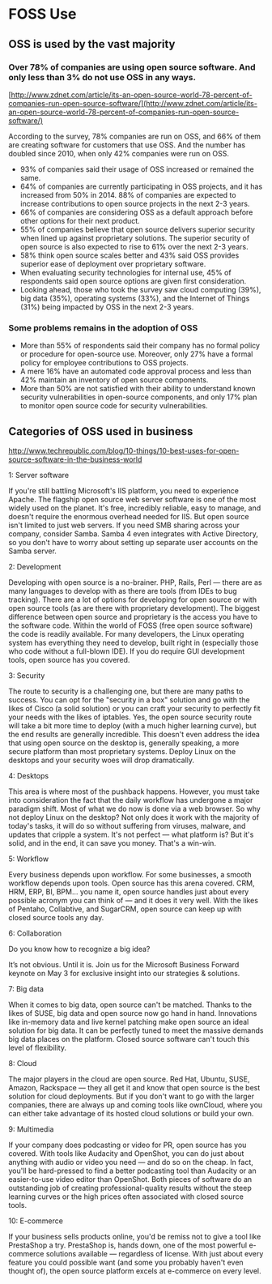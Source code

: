 # FOSS Use

## OSS is used by the vast majority

### **Over 78% of companies are using open source software. And only less than 3% do not use OSS in any ways.**

[http://www.zdnet.com/article/its-an-open-source-world-78-percent-of-companies-run-open-source-software/](http://www.zdnet.com/article/its-an-open-source-world-78-percent-of-companies-run-open-source-software/)

According to the survey, 78% companies are run on OSS, and 66% of them are creating software for customers that use OSS. And the number has doubled since 2010, when only 42% companies were run on OSS.

* 93% of companies said their usage of OSS increased or remained the same.
* 64% of companies are currently participating in OSS projects, and it has increased from 50% in 2014. 88% of companies are expected to increase contributions to open source projects in the next 2-3 years.
* 66% of companies are considering OSS as a default approach before other options for their next product.
* 55% of companies believe that open source delivers superior security when lined up against proprietary solutions. The superior security of open source is also expected to rise to 61% over the next 2-3 years.
* 58% think open source scales better and 43% said OSS provides superior ease of deployment over proprietary software.
* When evaluating security technologies for internal use, 45% of respondents said open source options are given first consideration.
* Looking ahead, those who took the survey saw cloud computing \(39%\), big data \(35%\), operating systems \(33%\), and the Internet of Things \(31%\) being impacted by OSS in the next 2-3 years.

### Some problems remains in the adoption of OSS

* More than 55% of respondents said their company has no formal policy or procedure for open-source use. Moreover, only 27% have a formal policy for employee contributions to OSS projects.
* A mere 16% have an automated code approval process and less than 42% maintain an inventory of open source components.
* More than 50% are not satisfied with their ability to understand known security vulnerabilities in open-source components, and only 17%  plan to monitor open source code for security vulnerabilities.

## Categories of OSS used in business

http://www.techrepublic.com/blog/10-things/10-best-uses-for-open-source-software-in-the-business-world

1: Server software

If you're still battling Microsoft's IIS platform, you need to experience Apache. The flagship open source web server software is one of the most widely used on the planet. It's free, incredibly reliable, easy to manage, and doesn't require the enormous overhead needed for IIS. But open source isn't limited to just web servers. If you need SMB sharing across your company, consider Samba. Samba 4 even integrates with Active Directory, so you don't have to worry about setting up separate user accounts on the Samba server.

2: Development

Developing with open source is a no-brainer. PHP, Rails, Perl — there are as many languages to develop with as there are tools \(from IDEs to bug tracking\). There are a lot of options for developing for open source or with open source tools \(as are there with proprietary development\). The biggest difference between open source and proprietary is the access you have to the software code. Within the world of FOSS \(free open source software\) the code is readily available. For many developers, the Linux operating system has everything they need to develop, built right in \(especially those who code without a full-blown IDE\). If you do require GUI development tools, open source has you covered.

3: Security

The route to security is a challenging one, but there are many paths to success. You can opt for the "security in a box" solution and go with the likes of Cisco \(a solid solution\) or you can craft your security to perfectly fit your needs with the likes of iptables. Yes, the open source security route will take a bit more time to deploy \(with a much higher learning curve\), but the end results are generally incredible. This doesn't even address the idea that using open source on the desktop is, generally speaking, a more secure platform than most proprietary systems. Deploy Linux on the desktops and your security woes will drop dramatically.

4: Desktops

This area is where most of the pushback happens. However, you must take into consideration the fact that the daily workflow has undergone a major paradigm shift. Most of what we do now is done via a web browser. So why not deploy Linux on the desktop? Not only does it work with the majority of today's tasks, it will do so without suffering from viruses, malware, and updates that cripple a system. It's not perfect — what platform is? But it's solid, and in the end, it can save you money. That's a win-win.

5: Workflow

Every business depends upon workflow. For some businesses, a smooth workflow depends upon tools. Open source has this arena covered. CRM, HRM, ERP, BI, BPM... you name it, open source handles just about every possible acronym you can think of — and it does it very well. With the likes of Pentaho, Collabtive, and SugarCRM, open source can keep up with closed source tools any day.

6: Collaboration

Do you know how to recognize a big idea?

It’s not obvious. Until it is. Join us for the Microsoft Business Forward keynote on May 3 for exclusive insight into our strategies & solutions. 

7: Big data

When it comes to big data, open source can't be matched. Thanks to the likes of SUSE, big data and open source now go hand in hand. Innovations like in-memory data and live kernel patching make open source an ideal solution for big data. It can be perfectly tuned to meet the massive demands big data places on the platform. Closed source software can't touch this level of flexibility.

8: Cloud

The major players in the cloud are open source. Red Hat, Ubuntu, SUSE, Amazon, Rackspace — they all get it and know that open source is the best solution for cloud deployments. But if you don't want to go with the larger companies, there are always up and coming tools like ownCloud, where you can either take advantage of its hosted cloud solutions or build your own.

9: Multimedia

If your company does podcasting or video for PR, open source has you covered. With tools like Audacity and OpenShot, you can do just about anything with audio or video you need — and do so on the cheap. In fact, you'll be hard-pressed to find a better podcasting tool than Audacity or an easier-to-use video editor than OpenShot. Both pieces of software do an outstanding job of creating professional-quality results without the steep learning curves or the high prices often associated with closed source tools.

10: E-commerce

If your business sells products online, you'd be remiss not to give a tool like PrestaShop a try. PrestaShop is, hands down, one of the most powerful e-commerce solutions available — regardless of license. With just about every feature you could possible want \(and some you probably haven't even thought of\), the open source platform excels at e-commerce on every level.

